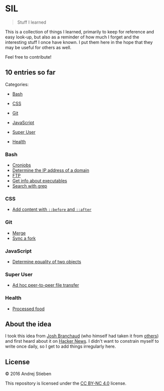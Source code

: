 # SIL

> Stuff I learned

This is a collection of things I learned, primarily to keep for reference and easy look-up, but also as a reminder of how much I forget and the interesting stuff I once have known.
I put them here in the hope that they may be useful for others as well.

Feel free to contribute!

## 10 entries so far

Categories:

- [Bash](#bash)
- [CSS](#css)
- [Git](#git)
- [JavaScript](#javascript)
- [Super User](#super-user)

- [Health](#health)

### Bash

- [Cronjobs](posts/bash/cronjobs.md)
- [Determine the IP address of a domain](posts/bash/determine-ip-of-domain.md)
- [FTP](posts/bash/ftp.md)
- [Get info about executables](posts/bash/exec-info.md)
- [Search with grep](posts/bash/search-with-grep.md)

### CSS

- [Add content with `::before` and `::after`](posts/css/add-content-before-and-after.md)

### Git

- [Merge](posts/git/merge.md)
- [Sync a fork](posts/git/sync-a-fork.md)

### JavaScript

- [Determine equality of two objects](posts/js/equality-of-two-objects.md)

### Super User

- [Ad hoc peer-to-peer file transfer](posts/superuser/ad-hoc-p2p-file-transfer.md)

### Health

- [Processed food](posts/health/processed-food.md)

## About the idea

I took this idea from [Josh Branchaud](https://github.com/jbranchaud/til) (who himself had taken it from [others](https://github.com/thoughtbot/til)) and first heard about it on [Hacker News](https://news.ycombinator.com/item?id=11068902).
I didn't want to constrain myself to write once daily, so I get to add things irregularly here.

## License

&copy; 2016 Andrej Stieben

This repository is licensed under the [CC BY-NC 4.0](http://creativecommons.org/licenses/by-nc/4.0/) license.
